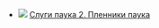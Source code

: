 * ![](/books/sf_fantasy/Морис%20Делез/Слуги%20паука%202.%20Пленники%20паука.jpg) [Слуги паука 2. Пленники паука](/books/sf_fantasy/Морис%20Делез/Слуги%20паука%202.%20Пленники%20паука)